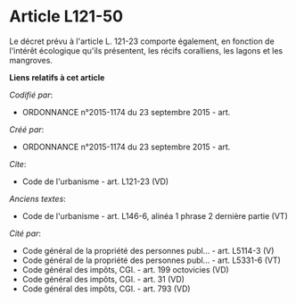 # Article L121-50

Le décret prévu à l'article L. 121-23 comporte également, en fonction de l'intérêt écologique qu'ils présentent, les récifs
coralliens, les lagons et les mangroves.

**Liens relatifs à cet article**

_Codifié par_:

  - ORDONNANCE n°2015-1174 du 23 septembre 2015 - art.

_Créé par_:

  - ORDONNANCE n°2015-1174 du 23 septembre 2015 - art.

_Cite_:

  - Code de l'urbanisme - art. L121-23 (VD)

_Anciens textes_:

  - Code de l'urbanisme - art. L146-6, alinéa 1 phrase 2 dernière partie (VT)

_Cité par_:

  - Code général de la propriété des personnes publ... - art. L5114-3 (V)
  - Code général de la propriété des personnes publ... - art. L5331-6 (VT)
  - Code général des impôts, CGI. - art. 199 octovicies (VD)
  - Code général des impôts, CGI. - art. 31 (VD)
  - Code général des impôts, CGI. - art. 793 (VD)
